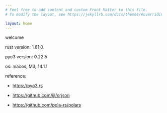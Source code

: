 ```yaml
---
# Feel free to add content and custom Front Matter to this file.
# To modify the layout, see https://jekyllrb.com/docs/themes/#overriding-theme-defaults

layout: home
---
```


welcome

rust version: 1.81.0

pyo3 version: 0.22.5

os: macos, M3, 14.1.1

reference:

- https://pyo3.rs

- https://github.com/ijl/orjson

- https://github.com/pola-rs/polars
